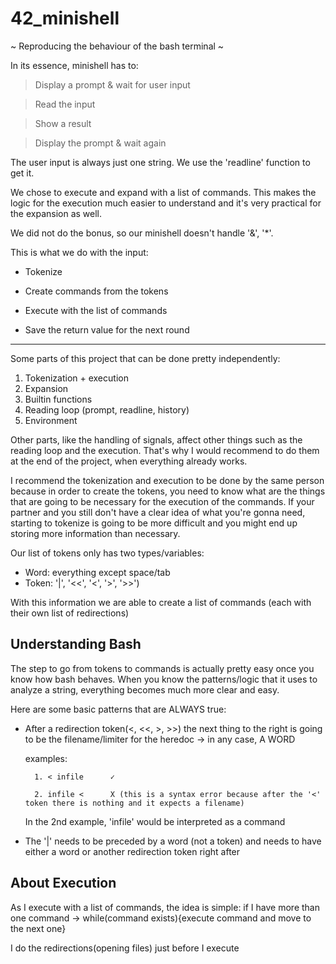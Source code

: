# 42_minishell
~ Reproducing the behaviour of the bash terminal ~

In its essence, minishell has to:
> Display a prompt & wait for user input

> Read the input

> Show a result

> Display the prompt & wait again

The user input is always just one string. We use the 'readline' function to get it.

We chose to execute and expand with a list of commands. This makes the logic for the execution much easier to understand and it's very practical for the expansion as well.

We did not do the bonus, so our minishell doesn't handle '&', '*'. 

This is what we do with the input:

- Tokenize

- Create commands from the tokens

- Execute with the list of commands
  
- Save the return value for the next round

---------------------------------------------------------------------------

Some parts of this project that can be done pretty independently:
1. Tokenization + execution
2. Expansion
3. Builtin functions
4. Reading loop (prompt, readline, history)
5. Environment

Other parts, like the handling of signals, affect other things such as the reading loop and the execution. That's why I would recommend to do them at the end of the project, when everything already works.

I recommend the tokenization and execution to be done by the same person because in order to create the tokens, you need to know what are the things that are going to be necessary for the execution of the commands. If your partner and you still don't have a clear idea of what you're gonna need, starting to tokenize is going to be more difficult and you might end up storing more information than necessary.

Our list of tokens only has two types/variables:
- Word:  everything except space/tab
- Token:  '|', '<<', '<', '>', '>>')

With this information we are able to create a list of commands (each with their own list of redirections)

Understanding Bash
 -------------------------------------------------------------------------------
The step to go from tokens to commands is actually pretty easy once you know how bash behaves. When you know the patterns/logic that it uses to analyze a string, everything becomes much more clear and easy.

Here are some basic patterns that are ALWAYS true:
- After a redirection token(<, <<, >, >>) the next thing to the right is going to be the filename/limiter for the heredoc -> in any case, A WORD

    examples:

        1. < infile      ✓
     
        2. infile <      X (this is a syntax error because after the '<' token there is nothing and it expects a filename)

    In the 2nd example, 'infile' would be interpreted as a command

- The '|' needs to be preceded by a word (not a token) and needs to have either a word or another redirection token right after


About Execution
 -------------------------------------------------------------------------------
As I execute with a list of commands, the idea is simple: if I have more than one command -> while(command exists){execute command and move to the next one}

I do the redirections(opening files) just before I execute



